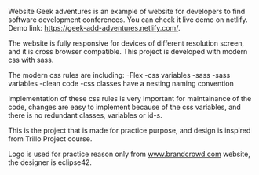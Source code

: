 Website Geek adventures is an example of website for developers to find software development conferences. 
You can check it live demo on netlify. Demo link: https://geek-add-adventures.netlify.com/.


The website is fully responsive for devices of different resolution screen, and it is cross browser compatible.
This project is developed with modern css with sass. 

The modern css rules are including:
-Flex 
-css variables
-sass
-sass variables
-clean code
-css classes have a nesting naming convention

Implementation of these css rules is very important for maintainance of the code, changes are easy to implement because of the css variables, and there is no redundant classes, variables or id-s.


This is the project that is made for practice purpose, and design is inspired from Trillo Project course. 

Logo is used for practice reason only from www.brandcrowd.com website, the designer is eclipse42.

